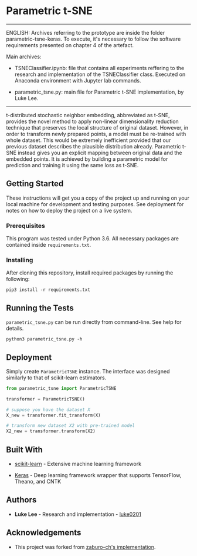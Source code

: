 # Parametric t-SNE  
----------

ENGLISH: Archives referring to the prototype are inside the folder parametric-tsne-keras. To execute, it's necessary to follow the software requirements presented on chapter 4 of the artefact.

Main archives: 
- TSNEClassifier.ipynb: file that contains all experiments reffering to the research and implementation of the TSNEClassifier class. Executed on Anaconda environment with Jupyter lab commands.
  
- parametric_tsne.py: main file for Parametric t-SNE implementation, by Luke Lee.

----------

t-distributed stochastic neighbor embedding, abbreviated as t-SNE, provides the novel method to apply non-linear dimensionality reduction technique that preserves the local structure of original dataset. However, in order to transform newly prepared points, a model must be re-trained with whole dataset. This would be extremely inefficient provided that our previous dataset describes the plausible distribution already. Parametric t-SNE instead gives you an explicit mapping between original data and the embedded points. It is achieved by building a parametric model for prediction and training it using the same loss as t-SNE.

## Getting Started

These instructions will get you a copy of the project up and running on your local machine for development and testing purposes. See deployment for notes on how to deploy the project on a live system.

### Prerequisites

This program was tested under Python 3.6. All necessary packages are contained inside `requirements.txt`.

### Installing

After cloning this repository, install required packages by running the following:

```
pip3 install -r requirements.txt
```

## Running the Tests

`parametric_tsne.py` can be run directly from command-line. See help for details.

```
python3 parametric_tsne.py -h
```

## Deployment

Simply create `ParametricTSNE` instance. The interface was designed similarly to that of scikit-learn estimators.

```python
from parametric_tsne import ParametricTSNE

transformer = ParametricTSNE()

# suppose you have the dataset X
X_new = transformer.fit_transform(X)

# transform new dataset X2 with pre-trained model
X2_new = transformer.transform(X2)
```

## Built With

- [scikit-learn](http://scikit-learn.org/stable/) - Extensive machine learning framework

- [Keras](https://keras.io) - Deep learning framework wrapper that supports TensorFlow, Theano, and CNTK

## Authors

- __Luke Lee__ - Research and implementation - [luke0201](https://github.com/luke0201)

## Acknowledgements

- This project was forked from [zaburo-ch's implementation](https://github.com/zaburo-ch/Parametric-t-SNE-in-Keras).
